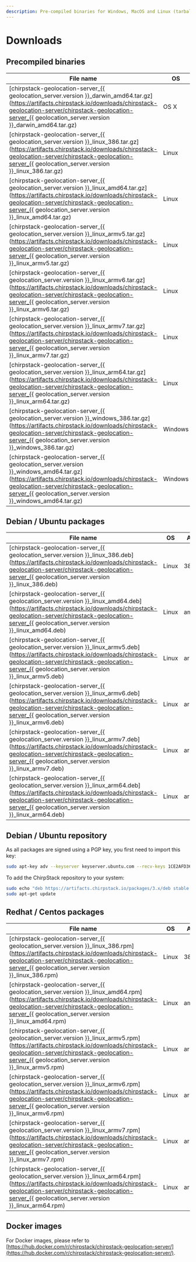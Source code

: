 ```yaml
---
description: Pre-compiled binaries for Windows, MacOS and Linux (tarball and Debian / Ubuntu packages).
---
```


# Downloads

## Precompiled binaries

| File name                                                                                                                                                                                        | OS      | Arch  |
| ------------------------------------------------------------------------------------------------------------------------------------------------------------------------------------------------ | ------- | ----- |
| [chirpstack-geolocation-server_{{ geolocation_server.version }}_darwin_amd64.tar.gz](https://artifacts.chirpstack.io/downloads/chirpstack-geolocation-server/chirpstack-geolocation-server_{{ geolocation_server.version }}_darwin_amd64.tar.gz)   | OS X    | amd64 |
| [chirpstack-geolocation-server_{{ geolocation_server.version }}_linux_386.tar.gz](https://artifacts.chirpstack.io/downloads/chirpstack-geolocation-server/chirpstack-geolocation-server_{{ geolocation_server.version }}_linux_386.tar.gz)         | Linux   | 386   |
| [chirpstack-geolocation-server_{{ geolocation_server.version }}_linux_amd64.tar.gz](https://artifacts.chirpstack.io/downloads/chirpstack-geolocation-server/chirpstack-geolocation-server_{{ geolocation_server.version }}_linux_amd64.tar.gz)     | Linux   | amd64 |
| [chirpstack-geolocation-server_{{ geolocation_server.version }}_linux_armv5.tar.gz](https://artifacts.chirpstack.io/downloads/chirpstack-geolocation-server/chirpstack-geolocation-server_{{ geolocation_server.version }}_linux_armv5.tar.gz)     | Linux   | armv5 |
| [chirpstack-geolocation-server_{{ geolocation_server.version }}_linux_armv6.tar.gz](https://artifacts.chirpstack.io/downloads/chirpstack-geolocation-server/chirpstack-geolocation-server_{{ geolocation_server.version }}_linux_armv6.tar.gz)     | Linux   | armv6 |
| [chirpstack-geolocation-server_{{ geolocation_server.version }}_linux_armv7.tar.gz](https://artifacts.chirpstack.io/downloads/chirpstack-geolocation-server/chirpstack-geolocation-server_{{ geolocation_server.version }}_linux_armv7.tar.gz)     | Linux   | armv7 |
| [chirpstack-geolocation-server_{{ geolocation_server.version }}_linux_arm64.tar.gz](https://artifacts.chirpstack.io/downloads/chirpstack-geolocation-server/chirpstack-geolocation-server_{{ geolocation_server.version }}_linux_arm64.tar.gz)     | Linux   | arm64 |
| [chirpstack-geolocation-server_{{ geolocation_server.version }}_windows_386.tar.gz](https://artifacts.chirpstack.io/downloads/chirpstack-geolocation-server/chirpstack-geolocation-server_{{ geolocation_server.version }}_windows_386.tar.gz)     | Windows | 386   |
| [chirpstack-geolocation-server_{{ geolocation_server.version }}_windows_amd64.tar.gz](https://artifacts.chirpstack.io/downloads/chirpstack-geolocation-server/chirpstack-geolocation-server_{{ geolocation_server.version }}_windows_amd64.tar.gz) | Windows | amd64 |

## Debian / Ubuntu packages

| File name                                                                                                                                                                              | OS      | Arch  |
| ---------------------------------------------------------------------------------------------------------------------------------------------------------------------------------------| ------- | ----- |
| [chirpstack-geolocation-server_{{ geolocation_server.version }}_linux_386.deb](https://artifacts.chirpstack.io/downloads/chirpstack-geolocation-server/chirpstack-geolocation-server_{{ geolocation_server.version }}_linux_386.deb)     | Linux   | 386   |
| [chirpstack-geolocation-server_{{ geolocation_server.version }}_linux_amd64.deb](https://artifacts.chirpstack.io/downloads/chirpstack-geolocation-server/chirpstack-geolocation-server_{{ geolocation_server.version }}_linux_amd64.deb) | Linux   | amd64 |
| [chirpstack-geolocation-server_{{ geolocation_server.version }}_linux_armv5.deb](https://artifacts.chirpstack.io/downloads/chirpstack-geolocation-server/chirpstack-geolocation-server_{{ geolocation_server.version }}_linux_armv5.deb) | Linux   | arm   |
| [chirpstack-geolocation-server_{{ geolocation_server.version }}_linux_armv6.deb](https://artifacts.chirpstack.io/downloads/chirpstack-geolocation-server/chirpstack-geolocation-server_{{ geolocation_server.version }}_linux_armv6.deb) | Linux   | arm   |
| [chirpstack-geolocation-server_{{ geolocation_server.version }}_linux_armv7.deb](https://artifacts.chirpstack.io/downloads/chirpstack-geolocation-server/chirpstack-geolocation-server_{{ geolocation_server.version }}_linux_armv7.deb) | Linux   | arm   |
| [chirpstack-geolocation-server_{{ geolocation_server.version }}_linux_arm64.deb](https://artifacts.chirpstack.io/downloads/chirpstack-geolocation-server/chirpstack-geolocation-server_{{ geolocation_server.version }}_linux_arm64.deb) | Linux   | arm64 |

## Debian / Ubuntu repository

As all packages are signed using a PGP key, you first need to import this key:

```bash
sudo apt-key adv --keyserver keyserver.ubuntu.com --recv-keys 1CE2AFD36DBCCA00
```

To add the ChirpStack repository to your system:

```bash
sudo echo "deb https://artifacts.chirpstack.io/packages/3.x/deb stable main" | sudo tee /etc/apt/sources.list.d/chirpstack.list
sudo apt-get update
```

## Redhat / Centos packages

| File name                                                                                                                                                                              | OS      | Arch  |
| ---------------------------------------------------------------------------------------------------------------------------------------------------------------------------------------| ------- | ----- |
| [chirpstack-geolocation-server_{{ geolocation_server.version }}_linux_386.rpm](https://artifacts.chirpstack.io/downloads/chirpstack-geolocation-server/chirpstack-geolocation-server_{{ geolocation_server.version }}_linux_386.rpm)     | Linux   | 386   |
| [chirpstack-geolocation-server_{{ geolocation_server.version }}_linux_amd64.rpm](https://artifacts.chirpstack.io/downloads/chirpstack-geolocation-server/chirpstack-geolocation-server_{{ geolocation_server.version }}_linux_amd64.rpm) | Linux   | amd64 |
| [chirpstack-geolocation-server_{{ geolocation_server.version }}_linux_armv5.rpm](https://artifacts.chirpstack.io/downloads/chirpstack-geolocation-server/chirpstack-geolocation-server_{{ geolocation_server.version }}_linux_armv5.rpm) | Linux   | arm   |
| [chirpstack-geolocation-server_{{ geolocation_server.version }}_linux_armv6.rpm](https://artifacts.chirpstack.io/downloads/chirpstack-geolocation-server/chirpstack-geolocation-server_{{ geolocation_server.version }}_linux_armv6.rpm) | Linux   | arm   |
| [chirpstack-geolocation-server_{{ geolocation_server.version }}_linux_armv7.rpm](https://artifacts.chirpstack.io/downloads/chirpstack-geolocation-server/chirpstack-geolocation-server_{{ geolocation_server.version }}_linux_armv7.rpm) | Linux   | arm   |
| [chirpstack-geolocation-server_{{ geolocation_server.version }}_linux_arm64.rpm](https://artifacts.chirpstack.io/downloads/chirpstack-geolocation-server/chirpstack-geolocation-server_{{ geolocation_server.version }}_linux_arm64.rpm) | Linux   | arm64 |

## Docker images

For Docker images, please refer to [https://hub.docker.com/r/chirpstack/chirpstack-geolocation-server/](https://hub.docker.com/r/chirpstack/chirpstack-geolocation-server/).
